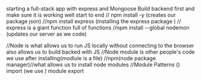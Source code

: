 starting a full-stack app with express and Mongoose
Build backend first and make sure it is working well start to end
// npm install -y (creates our package json)
//npm install express (installing the express package )
// express is a giant function full of functions
//npm install --global nodemon (updates our server as we code)

//Node is what allows us to run JS locally without connecting to the browser also allows us to build backed with JS
//Node module is other people's code we use after installing(modlule is a file)
//npm(node package manager)//what allows us to install node modules
//Module Patterns ()
import (we use )
module
export
